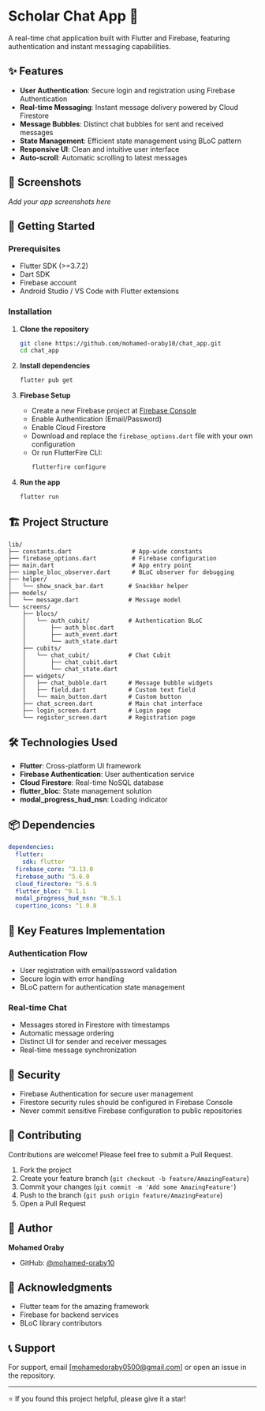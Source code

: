 # Scholar Chat App 💬

A real-time chat application built with Flutter and Firebase, featuring authentication and instant messaging capabilities.

## ✨ Features

- **User Authentication**: Secure login and registration using Firebase Authentication
- **Real-time Messaging**: Instant message delivery powered by Cloud Firestore
- **Message Bubbles**: Distinct chat bubbles for sent and received messages
- **State Management**: Efficient state management using BLoC pattern
- **Responsive UI**: Clean and intuitive user interface
- **Auto-scroll**: Automatic scrolling to latest messages

## 📱 Screenshots

*Add your app screenshots here*

## 🚀 Getting Started

### Prerequisites

- Flutter SDK (>=3.7.2)
- Dart SDK
- Firebase account
- Android Studio / VS Code with Flutter extensions

### Installation

1. **Clone the repository**
   ```bash
   git clone https://github.com/mohamed-oraby10/chat_app.git
   cd chat_app
   ```

2. **Install dependencies**
   ```bash
   flutter pub get
   ```

3. **Firebase Setup**
   - Create a new Firebase project at [Firebase Console](https://console.firebase.google.com/)
   - Enable Authentication (Email/Password)
   - Enable Cloud Firestore
   - Download and replace the `firebase_options.dart` file with your own configuration
   - Or run FlutterFire CLI:
     ```bash
     flutterfire configure
     ```

4. **Run the app**
   ```bash
   flutter run
   ```

## 🏗️ Project Structure

```
lib/
├── constants.dart                 # App-wide constants
├── firebase_options.dart          # Firebase configuration
├── main.dart                      # App entry point
├── simple_bloc_observer.dart      # BLoC observer for debugging
├── helper/
│   └── show_snack_bar.dart       # Snackbar helper
├── models/
│   └── message.dart              # Message model
└── screens/
    ├── blocs/
    │   └── auth_cubit/           # Authentication BLoC
    │       ├── auth_bloc.dart
    │       ├── auth_event.dart
    │       └── auth_state.dart
    ├── cubits/
    │   └── chat_cubit/           # Chat Cubit
    │       ├── chat_cubit.dart
    │       └── chat_state.dart
    ├── widgets/
    │   ├── chat_bubble.dart      # Message bubble widgets
    │   ├── field.dart            # Custom text field
    │   └── main_button.dart      # Custom button
    ├── chat_screen.dart          # Main chat interface
    ├── login_screen.dart         # Login page
    └── register_screen.dart      # Registration page
```

## 🛠️ Technologies Used

- **Flutter**: Cross-platform UI framework
- **Firebase Authentication**: User authentication service
- **Cloud Firestore**: Real-time NoSQL database
- **flutter_bloc**: State management solution
- **modal_progress_hud_nsn**: Loading indicator

## 📦 Dependencies

```yaml
dependencies:
  flutter:
    sdk: flutter
  firebase_core: ^3.13.0
  firebase_auth: ^5.6.0
  cloud_firestore: ^5.6.9
  flutter_bloc: ^9.1.1
  modal_progress_hud_nsn: ^0.5.1
  cupertino_icons: ^1.0.8
```

## 🎯 Key Features Implementation

### Authentication Flow
- User registration with email/password validation
- Secure login with error handling
- BLoC pattern for authentication state management

### Real-time Chat
- Messages stored in Firestore with timestamps
- Automatic message ordering
- Distinct UI for sender and receiver messages
- Real-time message synchronization

## 🔐 Security

- Firebase Authentication for secure user management
- Firestore security rules should be configured in Firebase Console
- Never commit sensitive Firebase configuration to public repositories

## 🤝 Contributing

Contributions are welcome! Please feel free to submit a Pull Request.

1. Fork the project
2. Create your feature branch (`git checkout -b feature/AmazingFeature`)
3. Commit your changes (`git commit -m 'Add some AmazingFeature'`)
4. Push to the branch (`git push origin feature/AmazingFeature`)
5. Open a Pull Request

## 👤 Author

**Mohamed Oraby**

- GitHub: [@mohamed-oraby10](https://github.com/mohamed-oraby10)

## 🙏 Acknowledgments

- Flutter team for the amazing framework
- Firebase for backend services
- BLoC library contributors

## 📞 Support

For support, email [mohamedoraby0500@gmail.com] or open an issue in the repository.

---

⭐️ If you found this project helpful, please give it a star!
